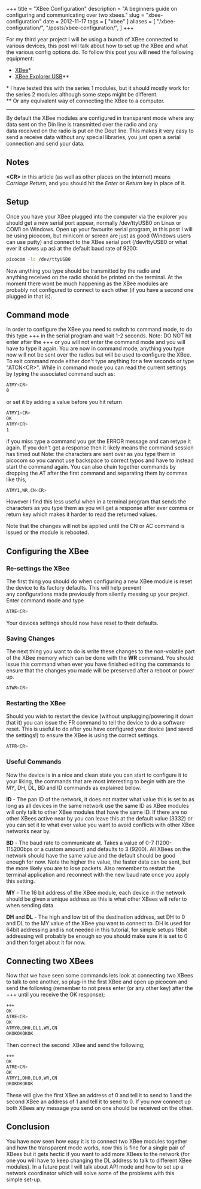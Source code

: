 +++
title = "XBee Configuration"
description = "A beginners guide on configuring and communicating over two xbees."
slug = "xbee-configuration"
date = 2012-11-17
tags = [ "xbee" ]
aliases = [
    "/xbee-configuration/",
    "/posts/xbee-configuration/",
]
+++

For my third year project I will be using a bunch of XBee connected to various
devices, this post will talk about how to set up the XBee and what the various
config options do. To follow this post you will need the following equipment:

* [XBee](https://www.sparkfun.com/products/8665)\*
* [XBee Explorer USB]( https://www.sparkfun.com/products/8687)\*\*

\* I have tested this with the series 1 modules, but it should mostly work for the series 2 modules although some steps might be different.  
\*\* Or any equivalent way of connecting the XBee to a computer.

---

By default the XBee modules are configured in transparent mode where any data
sent on the Din line is transmitted over the radio and any data received on the
radio is put on the Dout line. This makes it very easy to send a receive data
without any special libraries, you just open a serial connection and send your
data.

## Notes

**\<CR\>** in this article (as well as other places on the internet) means 
_Carriage Return_, and you should hit the _Enter_ or _Return_ key in place of
it.

## Setup

Once you have your XBee plugged into the computer via the explorer you should
get a new serial port appear, normally /dev/ttyUSB0 on Linux or COM1 on Windows.
Open up your favourite serial program, in this post I will be using picocom, but
minicom or screen are just as good (Windows users can use putty) and connect to
the XBee serial port (/dev/ttyUSB0 or what ever it shows up as) at the default
baud rate of 9200:

```sh
picocom -lc /dev/ttyUSB0
```

Now anything you type should be transmitted by the radio and anything received
on the radio should be printed on the terminal. At the moment there wont be much
happening as the XBee modules are probably not configured to connect to each
other (if you have a second one plugged in that is).

## Command mode

In order to configure the XBee you need to switch to command mode, to do this
type +++ in the serial program and wait 1-2 seconds. Note: DO NOT hit enter
after the +++ or you will not enter the command mode and you will have to type
it again. You are now in command mode, anything you type now will not be sent
over the radios but will be used to configure the XBee. To exit command mode
either don't type anything for a few seconds or type "ATCN&lt;CR&gt;". While in
command mode you can read the current settings by typing the associated command
such as:

```sh
ATMY<CR>
0
```

or set it by adding a value before you hit return

```sh
ATMY1<CR>
OK
ATMY<CR>
1
```

if you miss type a command you get the ERROR message and can retype it again. If
you don't get a response then it likely means the command session has timed out
Note: the characters are sent over as you type them in picocom so you cannot use
backspace to correct typos and have to instead start the command again. You can
also chain together commands by dropping the AT after the first command and
separating them by commas like this,

```sh
ATMY1,WR,CN<CR>
```

However I find this less useful when in a terminal program that sends the
characters as you type them as you will get a response after ever comma or
return key which makes it harder to read the returned values.

Note that the changes will not be applied until the CN or AC command is issued
or the module is rebooted.

## Configuring the XBee

### Re-settings the XBee

The first thing you should do when configuring a new XBee module is reset the
device to its factory defaults. This will help prevent any configurations made
previously from silently messing up your project. Enter command mode and type

```sh
ATRE<CR>
```

Your devices settings should now have reset to their defaults.

### Saving Changes

The next thing you want to do is write these changes to the non-volatile part of
the XBee memory which can be done with the **WR** command. You should issue this
command when ever you have finished editing the commands to ensure that the
changes you made will be preserved after a reboot or power up.

```sh
ATWR<CR>
```

### Restarting the XBee

Should you wish to restart the device (without unplugging/powering it down that
it) you can issue the FR command to tell the device to do a software reset. This
is useful to do after you have configured your device (and saved the settings!)
to ensure the XBee is using the correct settings.

```sh
ATFR<CR>
```

### Useful Commands

Now the device is in a nice and clean state you can start to configure it to
your liking, the commands that are most interesting to begin with are the MY,
DH, DL, BD and ID commands as explained below.

**ID** - The pan ID of the network, it does not matter what value this is set to
as long as all devices in the same network use the same ID as XBee modules will
only talk to other XBee modules that have the same ID. If there are no other
XBees active near by you can leave this at the default value (3332) or you can
set it to what ever value you want to avoid conflicts with other XBee networks
near by.

**BD** - The baud rate to communicate at. Takes a value of 0-7 (1200-115200bps
or a custom amount) and defaults to 3 (9200). All XBees on the network should
have the same value and the default should be good enough for now. Note the
higher the value, the faster data can be sent, but the more likely you are to
lose packets. Also remember to restart the terminal application and reconnect
with the new baud rate once you apply this setting.

**MY** - The 16 bit address of the XBee module, each device in the network
should be given a unique address as this is what other XBees will refer to when
sending data.

**DH** and **DL** - The high and low bit of the destination address, set DH to 0
and DL to the MY value of the XBee you want to connect to. DH is used for 64bit
addressing and is not needed in this tutorial, for simple setups 16bit
addressing will probably be enough so you should make sure it is set to 0 and
then forget about it for now.

## Connecting two XBees

Now that we have seen some commands lets look at connecting two XBees to talk to
one another, so plug-in the first XBee and open up picocom and send the
following (remember to not press enter (or any other key) after the +++ until
you receive the OK response);

```sh
+++
OK
ATRE<CR>
OK
ATMY0,DH0,DL1,WR,CN
OKOKOKOKOK
```

Then connect the second  XBee and send the following;

```sh
+++
OK
ATRE<CR>
OK
ATMY1,DH0,DL0,WR,CN
OKOKOKOKOK
```

These will give the first XBee an address of 0 and tell it to send to 1 and the
second XBee an address of 1 and tell it to send to 0. If you now connect up both
XBees any message you send on one should be received on the other.

## Conclusion

You have now seen how easy it is to connect two XBee modules together and how
the transparent mode works, now this is fine for a single pair of XBees but it
gets hectic if you want to add more XBees to the network (for one you will have
to keep changing the DL address to talk to different XBee modules). In a future
post I will talk about API mode and how to set up a network coordinator which
will solve some of the problems with this simple set-up.
